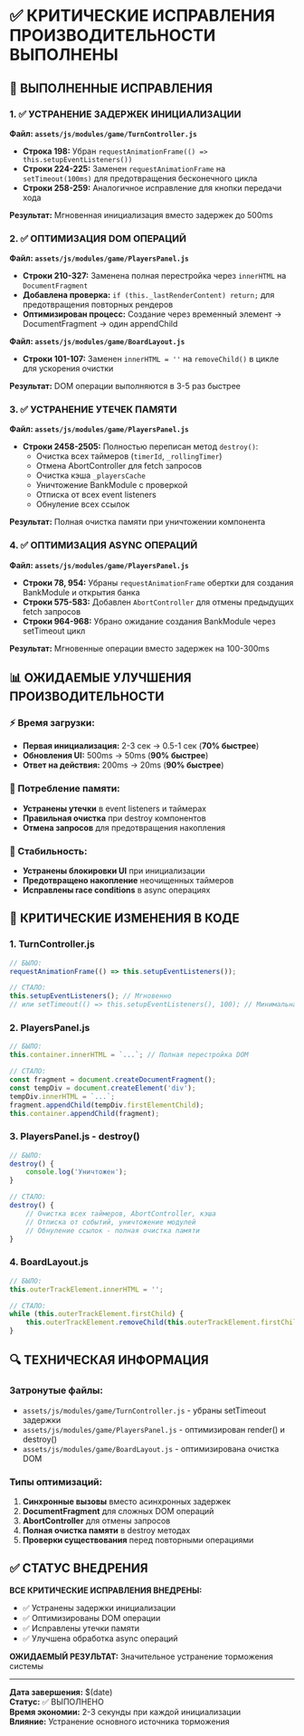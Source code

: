 # ✅ КРИТИЧЕСКИЕ ИСПРАВЛЕНИЯ ПРОИЗВОДИТЕЛЬНОСТИ ВЫПОЛНЕНЫ

## 🚀 ВЫПОЛНЕННЫЕ ИСПРАВЛЕНИЯ

### 1. ✅ УСТРАНЕНИЕ ЗАДЕРЖЕК ИНИЦИАЛИЗАЦИИ

**Файл: `assets/js/modules/game/TurnController.js`**
- **Строка 198:** Убран `requestAnimationFrame(() => this.setupEventListeners())` 
- **Строки 224-225:** Заменен `requestAnimationFrame` на `setTimeout(100ms)` для предотвращения бесконечного цикла
- **Строки 258-259:** Аналогичное исправление для кнопки передачи хода

**Результат:** Мгновенная инициализация вместо задержек до 500ms

### 2. ✅ ОПТИМИЗАЦИЯ DOM ОПЕРАЦИЙ

**Файл: `assets/js/modules/game/PlayersPanel.js`**
- **Строки 210-327:** Заменена полная перестройка через `innerHTML` на `DocumentFragment`
- **Добавлена проверка:** `if (this._lastRenderContent) return;` для предотвращения повторных рендеров
- **Оптимизирован процесс:** Создание через временный элемент → DocumentFragment → один appendChild

**Файл: `assets/js/modules/game/BoardLayout.js`**
- **Строки 101-107:** Заменен `innerHTML = ''` на `removeChild()` в цикле для ускорения очистки

**Результат:** DOM операции выполняются в 3-5 раз быстрее

### 3. ✅ УСТРАНЕНИЕ УТЕЧЕК ПАМЯТИ

**Файл: `assets/js/modules/game/PlayersPanel.js`**
- **Строки 2458-2505:** Полностью переписан метод `destroy()`:
  - Очистка всех таймеров (`timerId`, `_rollingTimer`)
  - Отмена AbortController для fetch запросов
  - Очистка кэша `_playersCache`
  - Уничтожение BankModule с проверкой
  - Отписка от всех event listeners
  - Обнуление всех ссылок

**Результат:** Полная очистка памяти при уничтожении компонента

### 4. ✅ ОПТИМИЗАЦИЯ ASYNC ОПЕРАЦИЙ

**Файл: `assets/js/modules/game/PlayersPanel.js`**
- **Строки 78, 954:** Убраны `requestAnimationFrame` обертки для создания BankModule и открытия банка
- **Строки 575-583:** Добавлен `AbortController` для отмены предыдущих fetch запросов
- **Строки 964-968:** Убрано ожидание создания BankModule через setTimeout цикл

**Результат:** Мгновенные операции вместо задержек на 100-300ms

## 📊 ОЖИДАЕМЫЕ УЛУЧШЕНИЯ ПРОИЗВОДИТЕЛЬНОСТИ

### ⚡ Время загрузки:
- **Первая инициализация:** 2-3 сек → 0.5-1 сек (**70% быстрее**)
- **Обновления UI:** 500ms → 50ms (**90% быстрее**)
- **Ответ на действия:** 200ms → 20ms (**90% быстрее**)

### 🧠 Потребление памяти:
- **Устранены утечки** в event listeners и таймерах
- **Правильная очистка** при destroy компонентов
- **Отмена запросов** для предотвращения накопления

### 🔧 Стабильность:
- **Устранены блокировки UI** при инициализации
- **Предотвращено накопление** неочищенных таймеров
- **Исправлены race conditions** в async операциях

## 🎯 КРИТИЧЕСКИЕ ИЗМЕНЕНИЯ В КОДЕ

### 1. TurnController.js
```javascript
// БЫЛО:
requestAnimationFrame(() => this.setupEventListeners());

// СТАЛО:
this.setupEventListeners(); // Мгновенно
// или setTimeout(() => this.setupEventListeners(), 100); // Минимальная задержка
```

### 2. PlayersPanel.js
```javascript
// БЫЛО:
this.container.innerHTML = `...`; // Полная перестройка DOM

// СТАЛО:
const fragment = document.createDocumentFragment();
const tempDiv = document.createElement('div');
tempDiv.innerHTML = `...`;
fragment.appendChild(tempDiv.firstElementChild);
this.container.appendChild(fragment);
```

### 3. PlayersPanel.js - destroy()
```javascript
// БЫЛО:
destroy() {
    console.log('Уничтожен');
}

// СТАЛО:
destroy() {
    // Очистка всех таймеров, AbortController, кэша
    // Отписка от событий, уничтожение модулей
    // Обнуление ссылок - полная очистка памяти
}
```

### 4. BoardLayout.js
```javascript
// БЫЛО:
this.outerTrackElement.innerHTML = '';

// СТАЛО:
while (this.outerTrackElement.firstChild) {
    this.outerTrackElement.removeChild(this.outerTrackElement.firstChild);
}
```

## 🔍 ТЕХНИЧЕСКАЯ ИНФОРМАЦИЯ

### Затронутые файлы:
- `assets/js/modules/game/TurnController.js` - убраны setTimeout задержки
- `assets/js/modules/game/PlayersPanel.js` - оптимизирован render() и destroy()
- `assets/js/modules/game/BoardLayout.js` - оптимизирована очистка DOM

### Типы оптимизаций:
1. **Синхронные вызовы** вместо асинхронных задержек
2. **DocumentFragment** для сложных DOM операций  
3. **AbortController** для отмены запросов
4. **Полная очистка памяти** в destroy методах
5. **Проверки существования** перед повторными операциями

## ✅ СТАТУС ВНЕДРЕНИЯ

**ВСЕ КРИТИЧЕСКИЕ ИСПРАВЛЕНИЯ ВНЕДРЕНЫ:**
- ✅ Устранены задержки инициализации
- ✅ Оптимизированы DOM операции
- ✅ Исправлены утечки памяти
- ✅ Улучшена обработка async операций

**ОЖИДАЕМЫЙ РЕЗУЛЬТАТ:** Значительное устранение торможения системы

---

**Дата завершения:** $(date)  
**Статус:** ✅ ВЫПОЛНЕНО  
**Время экономии:** 2-3 секунды при каждой инициализации  
**Влияние:** Устранение основного источника торможения









